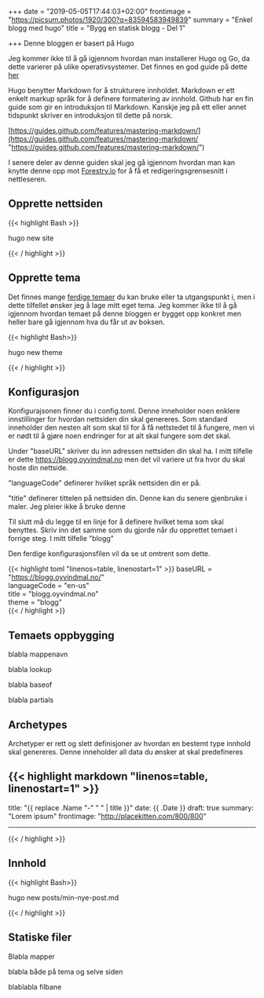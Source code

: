 +++
date = "2019-05-05T17:44:03+02:00"
frontimage = "https://picsum.photos/1920/300?q=83594583949839"
summary = "Enkel blogg med hugo"
title = "Bygg en statisk blogg - Del 1"

+++
Denne bloggen er basert på Hugo

Jeg kommer ikke til å gå igjennom hvordan man installerer Hugo og Go, da dette varierer på ulike operativsystemer. Det finnes en god guide på dette [her](https://gohugo.io/getting-started/installing/)

Hugo benytter Markdown for å strukturere innholdet. Markdown er ett enkelt markup språk for å definere formatering av innhold. Github har en fin guide som gir en introduksjon til Markdown. Kanskje jeg på ett eller annet tidspunkt skriver en introduksjon til dette på norsk.

[https://guides.github.com/features/mastering-markdown/](https://guides.github.com/features/mastering-markdown/ "https://guides.github.com/features/mastering-markdown/")

I senere deler av denne guiden skal jeg gå igjennom hvordan man kan knytte denne opp mot [Forestry.io](https://www.forestry.io) for å få et redigeringsgrensesnitt i nettleseren.

## Opprette nettsiden

{{< highlight Bash >}}

hugo new site <Ditt navn>

{{< / highlight >}}

## Opprette tema

Det finnes mange [ferdige temaer](https://themes.gohugo.io/) du kan bruke eller ta utgangspunkt i, men i dette tilfellet ønsker jeg å lage mitt eget tema. Jeg kommer ikke til å gå igjennom hvordan temaet på denne bloggen er bygget opp konkret men heller bare gå igjennom hva du får ut av boksen.

{{< highlight Bash>}}

hugo new theme <Ditt tema>

{{< / highlight >}}

## Konfigurasjon

Konfigurajsonen finner du i config.toml. Denne inneholder noen enklere innstillinger for hvordan nettsiden din skal genereres. Som standard inneholder den nesten alt som skal til for å få nettstedet til å fungere, men vi er nødt til å gjøre noen endringer for at alt skal fungere som det skal.

Under "baseURL" skriver du inn adressen nettsiden din skal ha. I mitt tilfelle er dette https://blogg.oyvindmal.no men det vil variere ut fra hvor du skal hoste din nettside.

"languageCode" definerer hvilket språk nettsiden din er på. 

"title" definerer tittelen på nettsiden din. Denne kan du senere gjenbruke i maler. Jeg pleier ikke å bruke denne

Til slutt må du legge til en linje for å definere hvilket tema som skal benyttes. Skriv inn det samme som du gjorde når du opprettet temaet i forrige steg. I mitt tilfelle "blogg"

Den ferdige konfigurasjonsfilen vil da se ut omtrent som dette.

{{< highlight toml "linenos=table, linenostart=1" >}}
baseURL = "https://blogg.oyvindmal.no/"  
languageCode = "en-us"  
title = "blogg.oyvindmal.no"  
theme = "blogg"  
{{< / highlight >}}

## Temaets oppbygging

blabla mappenavn

blabla lookup

blabla baseof

blabla partials

## Archetypes

Archetyper er rett og slett definisjoner av hvordan en bestemt type innhold skal genereres. Denne inneholder all data du ønsker at skal predefineres

## {{< highlight markdown "linenos=table, linenostart=1" >}}

title: "{{ replace .Name "-" " " | title }}"
date: {{ .Date }}
draft: true
summary: "Lorem ipsum"
frontimage: "http://placekitten.com/800/800"

***

{{< / highlight >}}

## Innhold

{{< highlight Bash>}}

hugo new posts/min-nye-post.md

{{< / highlight >}}

## Statiske filer

Blabla mapper

blabla både på tema og selve siden

blablabla filbane